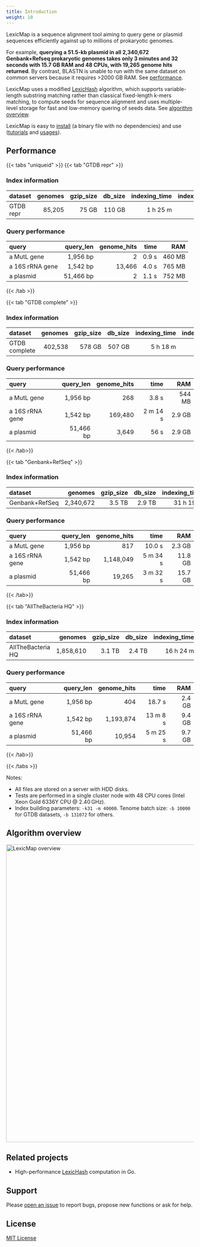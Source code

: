```yaml
---
title: Introduction
weight: 10
---
```


LexicMap is a sequence alignment tool aiming to query gene or plasmid sequences efficiently against up to millions of prokaryotic genomes.

For example, **querying a 51.5-kb plasmid in all 2,340,672 Genbank+Refseq prokaryotic genomes takes only 3 minutes and 32 seconds with 15.7 GB RAM and 48 CPUs, with 19,265 genome hits returned**.
By contrast, BLASTN is unable to run with the same dataset on common servers because it requires >2000 GB RAM. See [performance](#performance).

LexicMap uses a modified [LexicHash](https://doi.org/10.1093/bioinformatics/btad652) algorithm, which supports variable-length substring matching rather than classical fixed-length k-mers matching, to compute seeds for sequence alignment and uses multiple-level storage for fast and low-memory quering of seeds data. See [algorithm overview](#algorithm-overview).

LexicMap is easy to [install](http://bioinf.shenwei.me/lexicmap/installation/) (a binary file with no dependencies) and use ([tutorials](http://bioinf.shenwei.me/lexicmap/tutorials/index/) and [usages](http://bioinf.shenwei.me/lexicmap/usage/lexicmap/)).


## Performance

{{< tabs "uniqueid" >}}
{{< tab "GTDB repr" >}}

### Index information

|dataset          |genomes  |gzip_size|db_size|indexing_time|indexing_RAM|
|:----------------|--------:|--------:|------:|------------:|-----------:|
|GTDB repr        |85,205   |75 GB    |110 GB |1 h 25 m     |49 GB       |


### Query performance

|query          |query_len|genome_hits|time    |RAM    |
|:--------------|--------:|----------:|-------:|------:|
|a MutL gene    |1,956 bp |2          |0.9 s   |460 MB |
|a 16S rRNA gene|1,542 bp |13,466     |4.0 s   |765 MB |
|a plasmid      |51,466 bp|2          |1.1 s   |752 MB |
{{< /tab >}}

{{< tab "GTDB complete" >}}


### Index information

|dataset          |genomes  |gzip_size|db_size|indexing_time|indexing_RAM|
|:----------------|--------:|--------:|------:|------------:|-----------:|
|GTDB complete    |402,538  |578 GB   |507 GB |5 h 18 m     |46 GB       |

### Query performance

|query          |query_len|genome_hits|time    |RAM    |
|:--------------|--------:|----------:|-------:|------:|
|a MutL gene    |1,956 bp |268        |3.8 s   |544 MB |
|a 16S rRNA gene|1,542 bp |169,480    |2 m 14 s|2.9 GB |
|a plasmid      |51,466 bp|3,649      |56 s    |2.9 GB |

{{< /tab>}}


{{< tab "Genbank+RefSeq" >}}

### Index information

|dataset          |genomes  |gzip_size|db_size|indexing_time|indexing_RAM|
|:----------------|--------:|--------:|------:|------------:|-----------:|
|Genbank+RefSeq   |2,340,672|3.5 TB   |2.9 TB |31 h 19 m    |-           |

### Query performance

|query          |query_len|genome_hits|time    |RAM    |
|:--------------|--------:|----------:|-------:|------:|
|a MutL gene    |1,956 bp |817        |10.0 s  |2.3 GB |
|a 16S rRNA gene|1,542 bp |1,148,049  |5 m 34 s|11.8 GB|
|a plasmid      |51,466 bp|19,265     |3 m 32 s|15.7 GB|

{{< /tab>}}


{{< tab "AllTheBacteria HQ" >}}

### Index information

|dataset          |genomes  |gzip_size|db_size|indexing_time|indexing_RAM|
|:----------------|--------:|--------:|------:|------------:|-----------:|
|AllTheBacteria HQ|1,858,610|3.1 TB   |2.4 TB |16 h 24 m    |70 GB       |

### Query performance

|query          |query_len|genome_hits|time    |RAM    |
|:--------------|--------:|----------:|-------:|------:|
|a MutL gene    |1,956 bp |404        |18.7 s  |2.4 GB |
|a 16S rRNA gene|1,542 bp |1,193,874  |13 m 8 s|9.4 GB |
|a plasmid      |51,466 bp|10,954     |5 m 25 s|9.7 GB |

{{< /tab>}}


{{< /tabs >}}


Notes:
- All files are stored on a server with HDD disks.
- Tests are performed in a single cluster node with 48 CPU cores (Intel Xeon Gold 6336Y CPU @ 2.40 GHz).
- Index building parameters: `-k31 -m 40000`. Tenome batch size: `-b 10000` for GTDB datasets, `-b 131072` for others.

## Algorithm overview

<img src="/LexicMap/introduction/overview.svg" alt="LexicMap overview" width="800"/>


## Related projects

- High-performance [LexicHash](https://github.com/shenwei356/LexicHash) computation in Go.

## Support

Please [open an issue](https://github.com/shenwei356/LexicMap/issues) to report bugs,
propose new functions or ask for help.

## License

[MIT License](https://github.com/shenwei356/LexicMap/blob/master/LICENSE)
